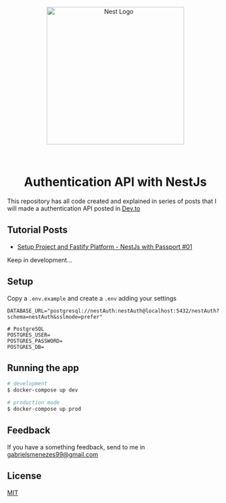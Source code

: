 <p align="center">
  <a href="http://nestjs.com/" target="blank"><img src="https://nestjs.com/img/logo_text.svg" width="320" alt="Nest Logo" /></a>
</p>

<br/>

<h1 align="center">Authentication API with NestJs</h1>

This repository has all code created and explained in series of posts that I will made a authentication API posted in [Dev.to](https://dev.to/mnzs)

## Tutorial Posts

- [Setup Project and Fastify Platform - NestJs with Passport #01](https://dev.to/mnzs/setup-project-and-fastify-platform-nestjs-with-passport-01-27jl)

Keep in development...

## Setup

Copy a `.env.example` and create a `.env` adding your settings

```
DATABASE_URL="postgresql://nestAuth:nestAuth@localhost:5432/nestAuth?schema=nestAuth&sslmode=prefer"

# PostgreSQL
POSTGRES_USER=
POSTGRES_PASSWORD=
POSTGRES_DB=
```

## Running the app

```bash
# development
$ docker-compose up dev

# production mode
$ docker-compose up prod
```

## Feedback

If you have a something feedback, send to me in gabrielsmenezes99@gmail.com

## License

[MIT](https://choosealicense.com/licenses/mit/)
